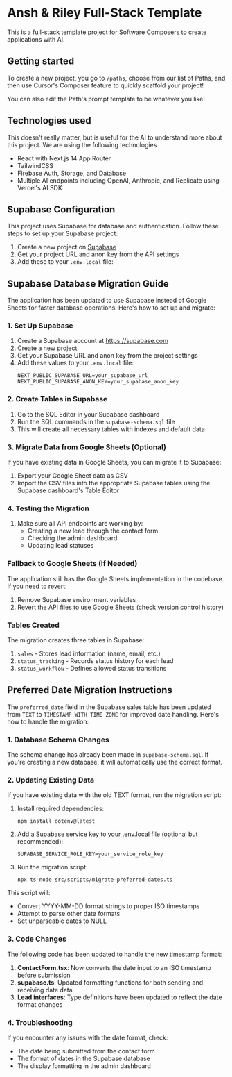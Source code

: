 # Ansh & Riley Full-Stack Template

This is a full-stack template project for Software Composers to create  applications with AI.

## Getting started
To create a new project, you go to `/paths`, choose from our list of Paths, and then use Cursor's Composer feature to quickly scaffold your project!

You can also edit the Path's prompt template to be whatever you like!

## Technologies used
This doesn't really matter, but is useful for the AI to understand more about this project. We are using the following technologies
- React with Next.js 14 App Router
- TailwindCSS
- Firebase Auth, Storage, and Database
- Multiple AI endpoints including OpenAI, Anthropic, and Replicate using Vercel's AI SDK

## Supabase Configuration

This project uses Supabase for database and authentication. Follow these steps to set up your Supabase project:

1. Create a new project on [Supabase](https://supabase.com)
2. Get your project URL and anon key from the API settings
3. Add these to your `.env.local` file:

## Supabase Database Migration Guide

The application has been updated to use Supabase instead of Google Sheets for faster database operations. Here's how to set up and migrate:

### 1. Set Up Supabase

1. Create a Supabase account at https://supabase.com
2. Create a new project
3. Get your Supabase URL and anon key from the project settings
4. Add these values to your `.env.local` file:
   ```
   NEXT_PUBLIC_SUPABASE_URL=your_supabase_url
   NEXT_PUBLIC_SUPABASE_ANON_KEY=your_supabase_anon_key
   ```

### 2. Create Tables in Supabase

1. Go to the SQL Editor in your Supabase dashboard
2. Run the SQL commands in the `supabase-schema.sql` file
3. This will create all necessary tables with indexes and default data

### 3. Migrate Data from Google Sheets (Optional)

If you have existing data in Google Sheets, you can migrate it to Supabase:

1. Export your Google Sheet data as CSV
2. Import the CSV files into the appropriate Supabase tables using the Supabase dashboard's Table Editor

### 4. Testing the Migration

1. Make sure all API endpoints are working by:
   - Creating a new lead through the contact form
   - Checking the admin dashboard
   - Updating lead statuses

### Fallback to Google Sheets (If Needed)

The application still has the Google Sheets implementation in the codebase. If you need to revert:

1. Remove Supabase environment variables
2. Revert the API files to use Google Sheets (check version control history)

### Tables Created

The migration creates three tables in Supabase:

1. `sales` - Stores lead information (name, email, etc.)
2. `status_tracking` - Records status history for each lead
3. `status_workflow` - Defines allowed status transitions

## Preferred Date Migration Instructions

The `preferred_date` field in the Supabase sales table has been updated from `TEXT` to `TIMESTAMP WITH TIME ZONE` for improved date handling. Here's how to handle the migration:

### 1. Database Schema Changes

The schema change has already been made in `supabase-schema.sql`. If you're creating a new database, it will automatically use the correct format.

### 2. Updating Existing Data

If you have existing data with the old TEXT format, run the migration script:

1. Install required dependencies:
   ```
   npm install dotenv@latest
   ```

2. Add a Supabase service key to your .env.local file (optional but recommended):
   ```
   SUPABASE_SERVICE_ROLE_KEY=your_service_role_key
   ```

3. Run the migration script:
   ```
   npx ts-node src/scripts/migrate-preferred-dates.ts
   ```

This script will:
- Convert YYYY-MM-DD format strings to proper ISO timestamps
- Attempt to parse other date formats
- Set unparseable dates to NULL

### 3. Code Changes

The following code has been updated to handle the new timestamp format:

1. **ContactForm.tsx**: Now converts the date input to an ISO timestamp before submission
2. **supabase.ts**: Updated formatting functions for both sending and receiving date data
3. **Lead interfaces**: Type definitions have been updated to reflect the date format changes

### 4. Troubleshooting

If you encounter any issues with the date format, check:
- The date being submitted from the contact form
- The format of dates in the Supabase database
- The display formatting in the admin dashboard